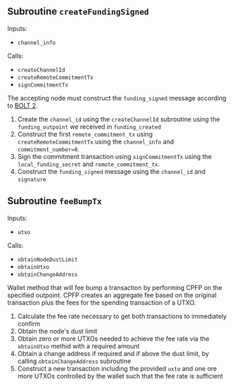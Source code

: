 ## Subroutine `createFundingSigned`

Inputs:

-   `channel_info`

Calls:

-   `createChannelId`
-   `createRemoteCommitmentTx`
-   `signCommitmentTx`

The accepting node must construct the `funding_signed` message according to [BOLT 2](https://github.com/lightning/bolts/blob/master/02-peer-protocol.md#the-funding_signed-message).

1. Create the `channel_id` using the `createChannelId` subroutine using the `funding_outpoint` we received in `funding_created`
1. Construct the first `remote_commitment_tx` using `createRemoteCommitmentTx` using the `channel_info` and `commitment_number=0`.
1. Sign the commitment transaction using `signCommitmentTx` using the `local_funding_secret` and `remote_commitment_tx`.
1. Construct the `funding_signed` message using the `channel_id` and `signature`

## Subroutine `feeBumpTx`

Inputs:

-   `utxo`

Calls:

-   `obtainNodeDustLimit`
-   `obtainUtxo`
-   `obtainChangeAddress`

Wallet method that will fee bump a transaction by performing CPFP on the specified outpoint. CPFP creates an aggregate fee based on the original transaction plus the fees for the spending transaction of a UTXO.

1. Calculate the fee rate necessary to get both transactions to immediately confirm
1. Obtain the node's dust limit
1. Obtain zero or more UTXOs needed to achieve the fee rate via the `obtainUtxo` methid with a required amount
1. Obtain a change address if required and if above the dust limit, by calling `obtainChangeAddress` subroutine
1. Construct a new transaction including the provided `uxto` and one ore more UTXOs controlled by the wallet such that the fee rate is sufficient
